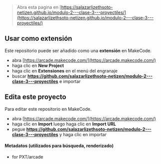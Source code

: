  


> Abra esta pagina en [https://salazarlizethsoto-netizen.github.io/modulo-2---clase-3---proyectiles/](https://salazarlizethsoto-netizen.github.io/modulo-2---clase-3---proyectiles/)

## Usar como extensión

Este repositorio puede ser añadido como una **extensión** en MakeCode.

* abra [https://arcade.makecode.com/](https://arcade.makecode.com/)
* haga clic en **New Project**
* haga clic en **Extensiones** en el menú del engranaje
* buscar **https://github.com/salazarlizethsoto-netizen/modulo-2---clase-3---proyectiles** e importar

## Edita este proyecto

Para editar este repositorio en MakeCode.

* abra [https://arcade.makecode.com/](https://arcade.makecode.com/)
* haga clic en **Import** luego haga clic en **Import URL**
* pegue **https://github.com/salazarlizethsoto-netizen/modulo-2---clase-3---proyectiles** y haga clic en importar

#### Metadatos (utilizados para búsqueda, renderizado)

* for PXT/arcade
<script src="https://makecode.com/gh-pages-embed.js"></script><script>makeCodeRender("{{ site.makecode.home_url }}", "{{ site.github.owner_name }}/{{ site.github.repository_name }}");</script>
